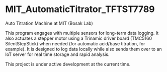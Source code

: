 # MIT_AutomaticTitrator_TFTST7789
 Auto Titration Machine at MIT (Bosak Lab)

This program engages with multiple sensors for long-term data logging. It also actuates a stepper motor using a Trinamic driver board (TMC5160 SilentStepStick) when needed (for automatic acid/base titration, for example). It is designed to log data locally while also sends them over to an IoT server for real time storage and rapid analysis.

This project is under active development at the current time.

